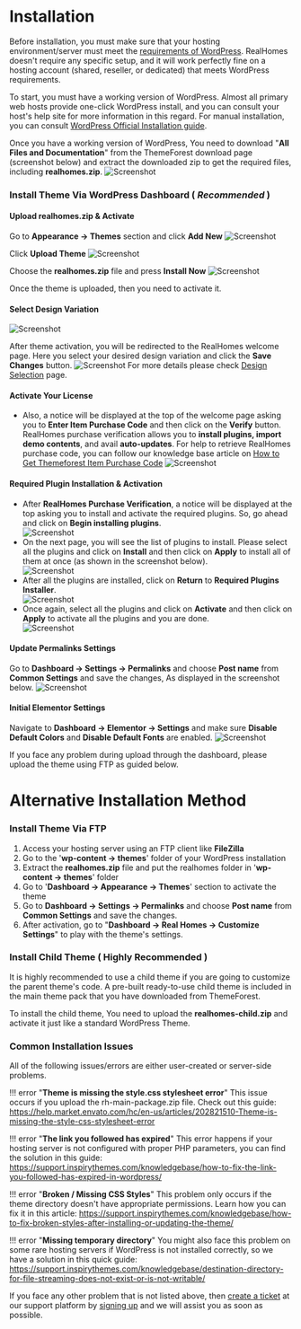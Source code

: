 # Installation

Before installation, you must make sure that your hosting environment/server must meet the [requirements of WordPress](https://wordpress.org/about/requirements/). RealHomes doesn't require any specific setup, and it will work perfectly fine on a hosting account (shared, reseller, or dedicated) that meets WordPress requirements.

To start, you must have a working version of WordPress. Almost all primary web hosts provide one-click WordPress install, and you can consult your host's help site for more information in this regard. For manual installation, you can consult [WordPress Official Installation guide](https://wordpress.org/support/article/how-to-install-wordpress/).

Once you have a working version of WordPress, You need to download "**All Files and Documentation**" from the ThemeForest download page (screenshot below) and extract the downloaded zip to get the required files, including **realhomes.zip**.
![Screenshot](images/installation/download-rh-full-package.png)

### **Install Theme Via WordPress Dashboard ( _Recommended_ )**

#### **Upload realhomes.zip & Activate**

Go to **Appearance → Themes** section and click **Add New**
![Screenshot](images/installation/add-new.png)

Click **Upload Theme**
![Screenshot](images/installation/upload-theme.png)

Choose the **realhomes.zip** file and press **Install Now**
![Screenshot](images/installation/realhomes-zip.png)

Once the theme is uploaded, then you need to activate it.

#### **Select Design Variation**

![Screenshot](images/installation/activate-theme.png)

After theme activation, you will be redirected to the RealHomes welcome page. Here you select your desired design variation and click the **Save Changes** button. 
![Screenshot](images/installation/welcome-page.png)
For more details please check [Design Selection](design-selection.md) page.

#### **Activate Your License**

- Also, a notice will be displayed at the top of the welcome page asking you to **Enter Item Purchase Code** and then click on the **Verify** button. RealHomes purchase verification allows you to **install plugins, import demo contents**, and avail **auto-updates**. For help to retrieve RealHomes purchase code, you can follow our knowledge base article on [How to Get Themeforest Item Purchase Code](https://support.inspirythemes.com/knowledgebase/how-to-get-themeforest-item-purchase-code/) 
![Screenshot](images/installation/purchase-verification.png)

#### **Required Plugin Installation & Activation**

- After **RealHomes Purchase Verification**, a notice will be displayed at the top asking you to install and activate the required plugins. So, go ahead and click on **Begin installing plugins**.<br>
![Screenshot](images/installation/begin-plugin-installation.png)
- On the next page, you will see the list of plugins to install. Please select all the plugins and click on **Install** and then click on **Apply** to install all of them at once (as shown in the screenshot below). </br>
![Screenshot](images/installation/install-plugins.png)
- After all the plugins are installed, click on **Return** to **Required Plugins Installer**. <br>
![Screenshot](images/installation/return-to-install.png)
- Once again, select all the plugins and click on **Activate** and then click on **Apply** to activate all the plugins and you are done. <br>
![Screenshot](images/installation/activate-plugins.png)

#### **Update Permalinks Settings**

Go to **Dashboard → Settings → Permalinks** and choose **Post name** from **Common Settings** and save the changes, As displayed in the screenshot below.
![Screenshot](images/import-demo/permalinks.png)

#### **Initial Elementor Settings**

Navigate to **Dashboard → Elementor → Settings** and make sure **Disable Default Colors** and **Disable Default Fonts** are enabled.
![Screenshot](images/elementor/disable-default-colors-fonts-elementor.png)

If you face any problem during upload through the dashboard, please upload the theme using FTP as guided below.

# **Alternative Installation Method**
### **Install Theme Via FTP**

1. Access your hosting server using an FTP client like **FileZilla**
2. Go to the '**wp-content → themes**' folder of your WordPress installation
3. Extract the **realhomes.zip** file and put the realhomes folder in '**wp-content → themes**' folder
4. Go to '**Dashboard → Appearance → Themes**' section to activate the theme
5. Go to **Dashboard → Settings → Permalinks** and choose **Post name** from **Common Settings** and save the changes.
6. After activation, go to "**Dashboard → Real Homes → Customize Settings**" to play with the theme's settings.

### **Install Child Theme ( Highly Recommended )**

It is highly recommended to use a child theme if you are going to customize the parent theme's code. A pre-built ready-to-use child theme is included in the main theme pack that you have downloaded from ThemeForest.


To install the child theme, You need to upload the **realhomes-child.zip** and activate it just like a standard WordPress Theme.

### **Common Installation Issues**

All of the following issues/errors are either user-created or server-side problems.

!!! error "**Theme is missing the style.css stylesheet error**"
    This issue occurs if you upload the rh-main-package.zip file. Check out this guide: https://help.market.envato.com/hc/en-us/articles/202821510-Theme-is-missing-the-style-css-stylesheet-error

!!! error "**The link you followed has expired**"
    This error happens if your hosting server is not configured with proper PHP parameters, you can find the solution in this guide: https://support.inspirythemes.com/knowledgebase/how-to-fix-the-link-you-followed-has-expired-in-wordpress/

!!! error "**Broken / Missing CSS Styles**"
    This problem only occurs if the theme directory doesn't have appropriate permissions. Learn how you can fix it in this article: https://support.inspirythemes.com/knowledgebase/how-to-fix-broken-styles-after-installing-or-updating-the-theme/

!!! error "**Missing temporary directory**"
    You might also face this problem on some rare hosting servers if WordPress is not installed correctly, so we have a solution in this quick guide: https://support.inspirythemes.com/knowledgebase/destination-directory-for-file-streaming-does-not-exist-or-is-not-writable/

If you face any other problem that is not listed above, then [create a ticket](https://support.inspirythemes.com/ask-question/) at our support platform by [signing up](https://support.inspirythemes.com/login-register/) and we will assist you as soon as possible.
